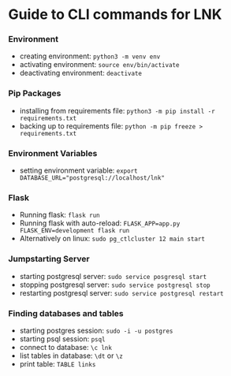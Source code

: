 # Guide to CLI commands for LNK
### Environment
- creating environment: `python3 -m venv env`
- activating environment: `source env/bin/activate`
- deactivating environment: `deactivate`

### Pip Packages
- installing from requirements file: `python3 -m pip install -r requirements.txt`
- backing up to requirements file: `python -m pip freeze > requirements.txt`

### Environment Variables 
- setting environment variable: `export DATABASE_URL="postgresql://localhost/lnk"`

### Flask
- Running flask: `flask run`
- Running flask with auto-reload: `FLASK_APP=app.py FLASK_ENV=development flask run`
- Alternatively on linux: `sudo pg_ctlcluster 12 main start`

### Jumpstarting Server
- starting postgresql server: `sudo service posgresql start`
- stopping postgresql server: `sudo service postgresql stop`
- restarting postgresql server: `sudo service postgresql restart`

### Finding databases and tables
- starting postgres session: `sudo -i -u postgres`
- starting psql session: `psql`
- connect to database: `\c lnk`
- list tables in database: `\dt` or `\z`
- print table: `TABLE links`
